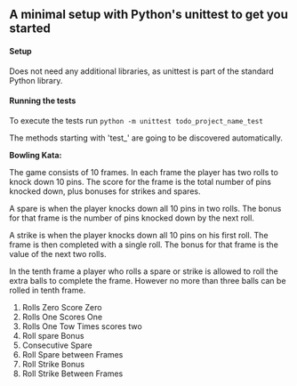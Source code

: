 ## A minimal setup with Python's unittest to get you started

#### Setup

Does not need any additional libraries, as unittest is part of the
standard Python library.


#### Running the tests

To execute the tests run `python -m unittest todo_project_name_test`

The methods starting with 'test_' are going to be discovered automatically.


**Bowling Kata:**

The game consists of 10 frames.
In each frame the player has two rolls to knock down 10 pins.
The score for the frame is the total number of pins knocked down, plus bonuses for strikes and spares.

A spare is when the player knocks down all 10 pins in two rolls.
The bonus for that frame is the number of pins knocked down by the next roll.

A strike is when the player knocks down all 10 pins on his first roll.
The frame is then completed with a single roll.
The bonus for that frame is the value of the next two rolls.

In the tenth frame a player who rolls a spare or strike is allowed to roll the extra balls to complete the frame.
However no more than three balls can be rolled in tenth frame.


1. Rolls Zero Score Zero
2. Rolls One Scores One
3. Rolls One Tow Times scores two
4. Roll spare Bonus
5. Consecutive Spare
6. Roll Spare between Frames
7. Roll Strike Bonus
8. Roll Strike Between Frames

